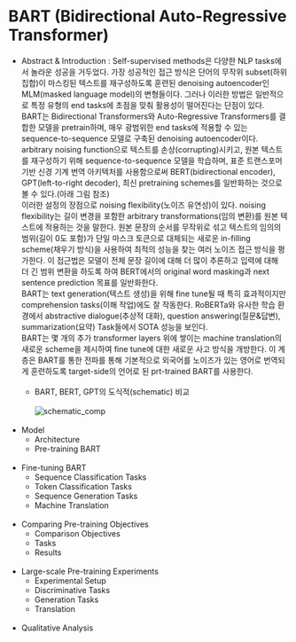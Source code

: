 # BART (Bidirectional Auto-Regressive Transformer)

- Abstract & Introduction : Self-supervised methods은 다양한 NLP tasks에서 놀라운 성공을 거두었다. 가장 성공적인 접근 방식은 단어의 무작위 subset(하위 집합)이 마스킹된 텍스트를 재구성하도록 훈련된 denoising autoencoder인 MLM(masked language model)의 변형들이다. 그러나 이러한 방법은 일반적으로 특정 유형의 end tasks에 초점을 맞춰 활용성이 떨어진다는 단점이 있다.<br>
BART는 Bidirectional Transformers와 Auto-Regressive Transformers를 결합한 모델을 pretrain하며, 매우 광범위한 end tasks에 적용할 수 있는 sequence-to-sequence 모델로 구축된 denoising autoencoder이다. arbitrary noising function으로 텍스트를 손상(corrupting)시키고, 원본 텍스트를 재구성하기 위해 sequence-to-sequence 모델을 학습하며, 표준 트랜스포머 기반 신경 기계 번역 아키텍처를 사용함으로써 BERT(bidirectional encoder), GPT(left-to-right decoder), 최신 pretraining schemes를 일반화하는 것으로 볼 수 있다.(아래 그림 참조) <br>
이러한 설정의 장점으로 noising flexibility(노이즈 유연성)이 있다. noising flexibility는 길이 변경을 포함한 arbitrary transformations(임의 변환)를 원본 텍스트에 적용하는 것을 말한다. 원본 문장의 순서를 무작위로 섞고 텍스트의 임의의 범위(길이 0도 포함)가 단일 마스크 토큰으로 대체되는 새로운 in-filling scheme(채우기 방식)을 사용하여 최적의 성능을 찾는 여러 노이즈 접근 방식을 평가한다.  이 접근법은 모델이 전체 문장 길이에 대해 더 많이 추론하고 입력에 대해 더 긴 범위 변환을 하도록 하여 BERT에서의 original word masking과 next sentence prediction 목표를 일반화한다.<br>
BART는 text generation(텍스트 생성)을 위해 fine tune될 때 특히 효과적이지만 comprehension tasks(이해 작업)에도 잘 작동한다. RoBERTa와 유사한 학습 환경에서 abstractive dialogue(추상적 대화), question answering(질문&답변), summarization(요약) Task들에서 SOTA 성능을 보인다.<br>
BART는 몇 개의 추가 transformer layers 위에 쌓이는 machine translation의 새로운 scheme을 제시하여 fine tune에 대한 새로운 사고 방식을 개방한다. 이 계층은 BART를 통한 전파를 통해 기본적으로 외국어를 노이즈가 있는 영어로 번역되게 훈련하도록 target-side의 언어로 된 prt-trained BART를 사용한다.<br><br>
  - BART, BERT, GPT의 도식적(schematic) 비교<br><br>
 ![schematic_comp](https://user-images.githubusercontent.com/86700191/185347742-2d717009-4f34-4752-85f3-0e902db491c7.png)
<br><br>
- Model
  - Architecture
  - Pre-training BART
<br><br>
- Fine-tuning BART
  - Sequence Classification Tasks
  - Token Classification Tasks
  - Sequence Generation Tasks
  - Machine Translation
<br><br>
- Comparing Pre-training Objectives
  - Comparison Objectives
  - Tasks
  - Results
<br><br>
- Large-scale Pre-training Experiments
  - Experimental Setup
  - Discriminative Tasks
  - Generation Tasks
  - Translation
<br><br>
- Qualitative Analysis